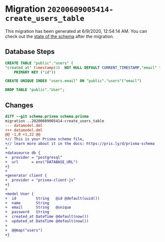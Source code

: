 # Migration `20200609005414-create_users_table`

This migration has been generated at 6/9/2020, 12:54:14 AM.
You can check out the [state of the schema](./schema.prisma) after the migration.

## Database Steps

```sql
CREATE TABLE "public"."users" (
"created_at" timestamp(3)  NOT NULL DEFAULT CURRENT_TIMESTAMP,"email" text  NOT NULL ,"id" text  NOT NULL ,"name" text  NOT NULL ,"password" text  NOT NULL ,"updated_at" timestamp(3)  NOT NULL DEFAULT CURRENT_TIMESTAMP,
    PRIMARY KEY ("id"))

CREATE UNIQUE INDEX "users.email" ON "public"."users"("email")

DROP TABLE "public"."User";
```

## Changes

```diff
diff --git schema.prisma schema.prisma
migration ..20200609005414-create_users_table
--- datamodel.dml
+++ datamodel.dml
@@ -1,0 +1,22 @@
+// This is your Prisma schema file,
+// learn more about it in the docs: https://pris.ly/d/prisma-schema
+
+datasource db {
+  provider = "postgresql"
+  url      = env("DATABASE_URL")
+}
+
+generator client {
+  provider = "prisma-client-js"
+}
+
+model User {
+  id         String   @id @default(uuid())
+  name       String
+  email      String   @unique
+  password   String
+  created_at DateTime @default(now())
+  updated_at DateTime @default(now())
+
+  @@map("users")
+}
```


